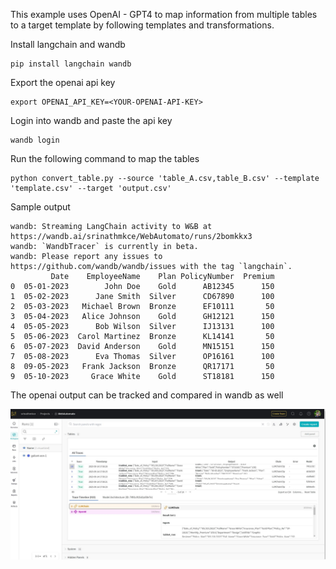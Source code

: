 This example uses OpenAI - GPT4 to map information from multiple tables to a target template by following templates and transformations.

Install langchain and wandb

```
pip install langchain wandb
```
Export the openai api key
```
export OPENAI_API_KEY=<YOUR-OPENAI-API-KEY>
```
Login into wandb and paste the api key
```
wandb login
```

Run the following command to map the tables
```
python convert_table.py --source 'table_A.csv,table_B.csv' --template 'template.csv' --target 'output.csv'
```
Sample output

```
wandb: Streaming LangChain activity to W&B at https://wandb.ai/srinathmkce/WebAutomato/runs/2bomkkx3
wandb: `WandbTracer` is currently in beta.
wandb: Please report any issues to https://github.com/wandb/wandb/issues with the tag `langchain`.
         Date    EmployeeName    Plan PolicyNumber  Premium
0  05-01-2023        John Doe    Gold      AB12345      150
1  05-02-2023      Jane Smith  Silver      CD67890      100
2  05-03-2023   Michael Brown  Bronze      EF10111       50
3  05-04-2023   Alice Johnson    Gold      GH12121      150
4  05-05-2023      Bob Wilson  Silver      IJ13131      100
5  05-06-2023  Carol Martinez  Bronze      KL14141       50
6  05-07-2023  David Anderson    Gold      MN15151      150
7  05-08-2023      Eva Thomas  Silver      OP16161      100
8  09-05-2023   Frank Jackson  Bronze      QR17171       50
9  05-10-2023     Grace White    Gold      ST18181      150

```

The openai output can be tracked and compared in wandb as well

![wandb_screenshot.jpg](wandb_screenshot.jpg)

